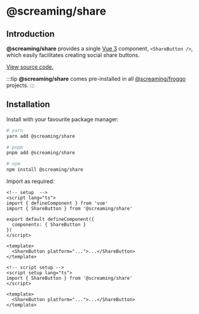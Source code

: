 # @screaming/share

## Introduction

**@screaming/share** provides a single [Vue 3](https://vuejs.org/) component, `<ShareButton />`, which easily facilitates creating social share buttons.

[View source code.](https://github.com/screamingtools/share)

:::tip
**@screaming/share** comes pre-installed in all [@screaming/froggo](../froggo/index.md) projects.
:::

## Installation

Install with your favourite package manager:

```sh
# yarn
yarn add @screaming/share

# pnpm
pnpm add @screaming/share

# npm
npm install @screaming/share
```

Import as required:

```vue
<!-- setup  -->
<script lang="ts">
import { defineComponent } from 'vue'
import { ShareButton } from '@screaming/share'

export default defineComponent({
  components: { ShareButton }
})
</script>

<template>
  <ShareButton platform="...">...</ShareButton>
</template>
```

```vue
<!-- script setup -->
<script setup lang="ts">
import { ShareButton } from '@screaming/share'
</script>

<template>
  <ShareButton platform="...">...</ShareButton>
</template>
```
